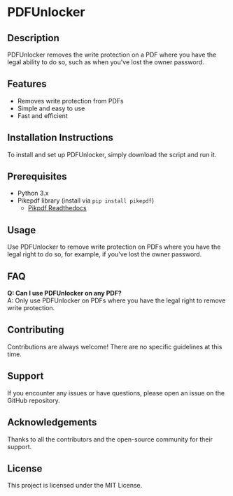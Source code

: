 # PDFUnlocker

## Description
PDFUnlocker removes the write protection on a PDF where you have the legal ability to do so, such as when you've lost the owner password.

## Features
- Removes write protection from PDFs
- Simple and easy to use
- Fast and efficient

## Installation Instructions
To install and set up PDFUnlocker, simply download the script and run it.

## Prerequisites
- Python 3.x
- Pikepdf library (install via `pip install pikepdf`)
  - [Pikpdf Readthedocs](https://pikepdf.readthedocs.io/en/latest/installation.html)

## Usage
Use PDFUnlocker to remove write protection on PDFs where you have the legal right to do so, for example, if you've lost the owner password.

## FAQ
**Q: Can I use PDFUnlocker on any PDF?**  
A: Only use PDFUnlocker on PDFs where you have the legal right to remove write protection.

## Contributing
Contributions are always welcome! There are no specific guidelines at this time.

## Support
If you encounter any issues or have questions, please open an issue on the GitHub repository.

## Acknowledgements
Thanks to all the contributors and the open-source community for their support.

## License
This project is licensed under the MIT License.